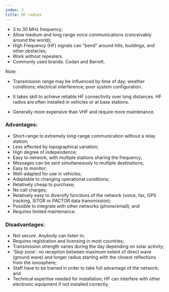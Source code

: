 ```yaml
---
index: 3
title: HF radios
---
```

*	3 to 30 MHz frequency; 
*	Allow medium and long range voice communications (conceivably around the world); 
*	High Frequency (HF) signals can "bend" around hills, buildings, and other obstacles;
*	Work without repeaters.  
*	Commonly used brands: Codan and Barrett.

Note:

*	Transmission range may be influenced by time of day; weather conditions; electrical interference; poor system configuration. 

*	It takes skill to achieve reliable HF connectivity over long distances. HF radios are often installed in vehicles or at base stations. 

* 	Generally more expensive than VHF and require more maintenance. 

### Advantages: 

*   Short-range to extremely long-range communication without a relay station;
*   Less affected by topographical variation;
*   High degree of independence;
*   Easy to network, with multiple stations sharing the frequency;
*   Messages can be sent simultaneously to multiple destinations;
*   Easy to monitor;
*   Well-adapted for use in vehicles;
*   Adaptable to changing operational conditions;
*   Relatively cheap to purchase; 
*	No call charges;
*   Relatively easy to diversify functions of the network (voice, fax, GPS tracking, SITOR or PACTOR data transmission);
*   Possible to integrate with other networks (phone/email); and
*   Requires limited maintenance.

### Disadvantages: 

*   Not secure. Anybody can listen in;
*   Requires registration and licensing in most countries;
*   Transmission strength varies during the day depending on solar activity;
*   'Skip zone': no reception between maximum extent of direct wave (ground wave) and  longer radius starting with the closest reflections from the ionosphere;
*   Staff have to be trained in order to take full advantage of the network; and
*   Technical expertise needed for installation; HF can interfere with other electronic equipment if not installed correctly.